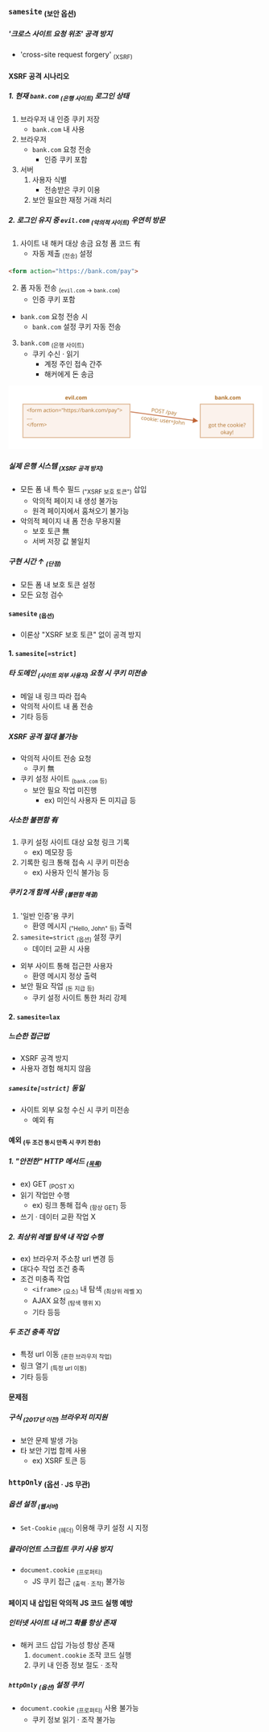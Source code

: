 ### `samesite` <sub>(보안 옵션)</sub>

##### '크로스 사이트 요청 위조' 공격 방지
- 'cross-site request forgery' <sub>(XSRF)</sub>

#### XSRF 공격 시나리오

##### 1. 현재 `bank.com` <sub>(은행 사이트)</sub> 로그인 상태
1. 브라우저 내 인증 쿠키 저장
    - `bank.com` 내 사용
2. 브라우저
    - `bank.com` 요청 전송
      - 인증 쿠키 포함
3. 서버
    1. 사용자 식별
        - 전송받은 쿠키 이용
    2. 보안 필요한 재정 거래 처리

##### 2. 로그인 유지 중 `evil.com` <sub>(악의적 사이트)</sub> 우연히 방문
1. 사이트 내 해커 대상 송금 요청 폼 코드 有
    - 자동 제출 <sub>(전송)</sub> 설정
```html
<form action="https://bank.com/pay">
```
2. 폼 자동 전송 <sub>(`evil.com` → `bank.com`)</sub>
    - 인증 쿠키 포함
- `bank.com` 요청 전송 시
  - `bank.com` 설정 쿠키 자동 전송
3. `bank.com` <sub>(은행 사이트)</sub>
    - 쿠키 수신 · 읽기
      - 계정 주인 접속 간주
      - 해커에게 돈 송금

![cookie-xsrf](../../images/03/04/01/cookie-xsrf.svg)

##### 실제 은행 시스템 <sub>(XSRF 공격 방지)</sub>
- 모든 폼 내 특수 필드 <sub>("XSRF 보호 토큰")</sub> 삽입
  - 악의적 페이지 내 생성 불가능
  - 원격 페이지에서 훔쳐오기 불가능
- 악의적 페이지 내 폼 전송 무용지물
  - 보호 토큰 無
  - 서버 저장 값 불일치

##### 구현 시간 ↑ <sub>(단점)</sub>
- 모든 폼 내 보호 토큰 설정
- 모든 요청 검수

#### `samesite` <sub>(옵션)</sub>
- 이론상 "XSRF 보호 토큰" 없이 공격 방지

#### 1. `samesite[=strict]`

##### 타 도메인 <sub>(사이트 외부 사용자)</sub> 요청 시 쿠키 미전송 
- 메일 내 링크 따라 접속
- 악의적 사이트 내 폼 전송
- 기타 등등

##### XSRF 공격 절대 불가능
- 악의적 사이트 전송 요청
  - 쿠키 無
- 쿠키 설정 사이트 <sub>(`bank.com` 등)</sub>
  - 보안 필요 작업 미진행
    - ex\) 미인식 사용자 돈 미지급 등

##### 사소한 불편함 有
1. 쿠키 설정 사이트 대상 요청 링크 기록
    - ex\) 메모장 등
2. 기록한 링크 통해 접속 시 쿠키 미전송
    - ex\) 사용자 인식 불가능 등

##### 쿠키 2개 함께 사용 <sub>(불편함 해결)</sub>
1. '일반 인증'용 쿠키
    - 환영 메시지 <sub>("Hello, John" 등)</sub> 출력
2. `samesite=strict` <sub>(옵션)</sub> 설정 쿠키
    - 데이터 교환 시 사용
- 외부 사이트 통해 접근한 사용자
  - 환영 메시지 정상 출력
- 보안 필요 작업 <sub>(돈 지급 등)</sub>
  - 쿠키 설정 사이트 통한 처리 강제

#### 2. `samesite=lax`

##### 느슨한 접근법
- XSRF 공격 방지
- 사용자 경험 해치지 않음

##### `samesite[=strict]` 동일
- 사이트 외부 요청 수신 시 쿠키 미전송
  - 예외 有

#### 예외 <sub>(두 조건 동시 만족 시 쿠키 전송)</sub>

##### 1. "안전한" HTTP 메서드 <sub>([목록](https://datatracker.ietf.org/doc/html/rfc7231))</sub>
- ex\) GET <sub>(POST X)</sub>
- 읽기 작업만 수행
  - ex\) 링크 통해 접속 <sub>(항상 GET)</sub> 등
- 쓰기 · 데이터 교환 작업 X

##### 2. 최상위 레벨 탐색 내 작업 수행
- ex\) 브라우저 주소창 url 변경 등
- 대다수 작업 조건 충족
- 조건 미충족 작업
  - `<iframe>` <sub>(요소)</sub> 내 탐색 <sub>(최상위 레벨 X)</sub>
  - AJAX 요청 <sub>(탐색 행위 X)</sub>
  - 기타 등등

##### 두 조건 충족 작업
- 특정 url 이동 <sub>(흔한 브라우저 작업)</sub>
- 링크 열기 <sub>(특정 url 이동)</sub>
- 기타 등등

#### 문제점

##### 구식 <sub>(2017년 이전)</sub> 브라우저 미지원
- 보안 문제 발생 가능
- 타 보안 기법 함께 사용
  - ex\) XSRF 토큰 등

### `httpOnly` <sub>(옵션 · JS 무관)</sub>

##### 옵션 설정 <sub>(웹서버)</sub>
- `Set-Cookie` <sub>(헤더)</sub> 이용해 쿠키 설정 시 지정

##### 클라이언트 스크립트 쿠키 사용 방지
- `document.cookie` <sub>(프로퍼티)</sub>
  - JS 쿠키 접근 <sub>(출력 · 조작)</sub> 불가능

#### 페이지 내 삽입된 악의적 JS 코드 실행 예방

##### 인터넷 사이트 내 버그 확률 항상 존재
- 해커 코드 삽입 가능성 항상 존재
  1. `document.cookie` 조작 코드 실행
  2. 쿠키 내 인증 정보 절도 · 조작

##### `httpOnly` <sub>(옵션)</sub> 설정 쿠키
- `document.cookie` <sub>(프로퍼티)</sub> 사용 불가능
  - 쿠키 정보 읽기 · 조작 불가능
